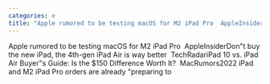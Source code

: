 ```yaml
---
categories: e
title: "Apple rumored to be testing macOS for M2 iPad Pro  AppleInsider"
---
```

Apple rumored to be testing macOS for M2 iPad Pro&nbsp;&nbsp;AppleInsiderDon"t buy the new iPad, the 4th-gen iPad Air is way better&nbsp;&nbsp;TechRadariPad 10 vs. iPad Air Buyer"s Guide: Is the $150 Difference Worth It?&nbsp;&nbsp;MacRumors2022 iPad and M2 iPad Pro orders are already "preparing to 